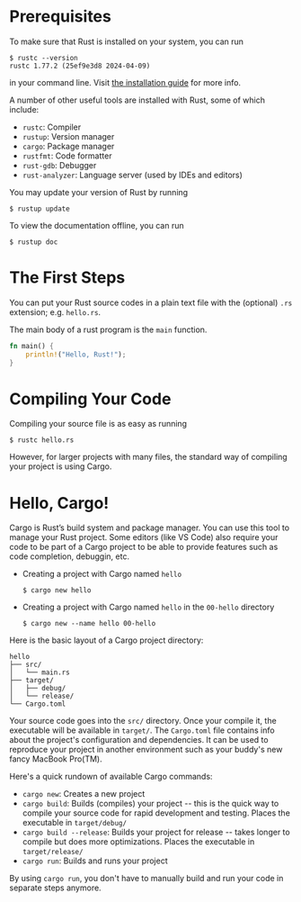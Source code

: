 # Prerequisites
To make sure that Rust is installed on your system, you can run
```shell
$ rustc --version
rustc 1.77.2 (25ef9e3d8 2024-04-09)
```
in your command line. Visit
[the installation guide](https://www.rust-lang.org/tools/install)
for more info.

A number of other useful tools are installed
with Rust, some of which include:
- `rustc`: Compiler
- `rustup`: Version manager
- `cargo`: Package manager
- `rustfmt`: Code formatter
- `rust-gdb`: Debugger
- `rust-analyzer`: Language server (used by IDEs and editors)

You may update your version of Rust by running
```shell
$ rustup update
```

To view the documentation offline, you can run
```shell
$ rustup doc
```

# The First Steps
You can put your Rust source codes in a plain text file
with the (optional) `.rs` extension; e.g. `hello.rs`.

The main body of a rust program is the `main` function.
```rust
fn main() {
    println!("Hello, Rust!");
}
```

# Compiling Your Code
Compiling your source file is as easy as running
```shell
$ rustc hello.rs
```
However, for larger projects with many files, the standard way of
compiling your project is using Cargo.

# Hello, Cargo!
Cargo is Rust’s build system and package manager. You can use
this tool to manage your Rust project. Some editors (like VS Code)
also require your code to be part of a Cargo project to be able to
provide features such as code completion, debuggin, etc.

- Creating a project with Cargo named `hello`
    ```shell
    $ cargo new hello
    ```
- Creating a project with Cargo named `hello` in the `00-hello`
directory
    ```shell
    $ cargo new --name hello 00-hello
    ```

Here is the basic layout of a Cargo project directory:
```
hello
├── src/
│   └── main.rs
├── target/
│   ├── debug/
│   └── release/
└── Cargo.toml
```

Your source code goes into the `src/` directory.
Once your compile it, the executable will be available in `target/`.
The `Cargo.toml` file contains info about the project's configuration
and dependencies. It can be used to reproduce your project in another
environment such as your buddy's new fancy MacBook Pro(TM).

Here's a quick rundown of available Cargo commands:
- `cargo new`: Creates a new project
- `cargo build`: Builds (compiles) your project --
this is the quick way to compile your source code for rapid
development and testing. Places the executable in `target/debug/`
- `cargo build --release`: Builds your project for release --
takes longer to compile but does more optimizations.
Places the executable in `target/release/`
- `cargo run`: Builds and runs your project

By using `cargo run`, you don't have to manually build and run your
code in separate steps anymore.
